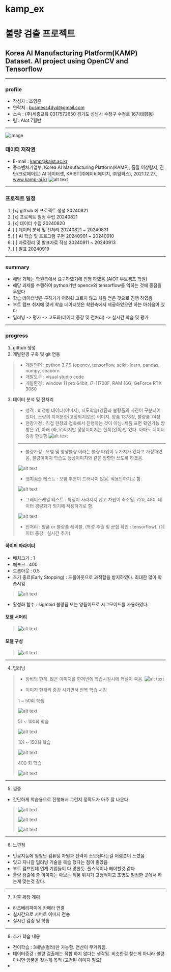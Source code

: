 # kamp_ex
# 불량 검출 프로젝트
## Korea AI Manufacturing Platform(KAMP) Dataset. AI project using OpenCV and Tensorflow 
***
### profile
- 작성자 : 조영훈
- 연락처 : business4dyd@gmail.com
- 소속 : (주)세종교육 0317572650 경기도 성남시 수정구 수정로 167(태평동)
- 팀 : AIot 7월반
***
![image](https://github.com/user-attachments/assets/08bce005-76ae-4c4e-925c-4cd326f22ad4)
### 데이터 저작권 
- E-mail : kamp@kaist.ac.kr
- 중소벤처기업부, Korea AI Manufacturing Platform(KAMP), 품질 이상탐지, 진단(크로메이트) AI 데이터셋, KAIST(㈜에이비에이치, ㈜임픽스), 2021.12.27., www.kamp-ai.kr
![alt text](image-2.png)
***
### 프로젝트 일정
1. [x] github 에 프로젝트 생성 20240821
2. [x] 프로젝트 일정 수립 20240821
3. [x] 데이터 수집 20240820
4. [ ] 데이터 분석 및 전처리 20240821 ~ 20240831
5. [ ] AI 학습 및 프로그램 구현 20240901 ~ 20240910
6. [ ] 자료정리 및 발표자료 작성 20240911 ~ 20240913
7. [ ] 발표 20240919
***
### summary
- 해당 과제는 학원측에서 요구하였기에 진행 하였음 (AIOT 부트캠프 학원)
- 해당 과제를 수행하여 python기반 opencv와 tensorflow를 익히는 것에 중점을 두었다
- 학습 데이터셋은 구하기가 어려워 고르지 않고 처음 얻은 것으로 진행 하였음
- 부트 캠프 취지에 맞게 학습 데이터셋은 학원측에서 제공하였으면 하는 아쉬움이 있다
- 딥러닝 -> 평가 -> 고도화(데이터 증강 및 전처리) -> 실시간 학습 및 평가
***
### progress
1. github 생성
2. 개발환경 구축 및 git 연동
>- 개발언어 : python 3.7.9 (opencv, tensorflow, scikit-learn, pandas, numpy, seaborn
>- 개발도구 : visual studio code
>- 개발환경 : window 11 pro 64bit, i7-11700F, RAM 16G, GeForce RTX 3060


3. 데이터 분석 및 전처리
>- 성격 : 비정형 데이터(이미지), 지도학습(양품과 불량품의 사진이 구분되어 있다), 소량의 지저분한(고정되지않은) 이미지. 양품 1378장, 불량품 74장
>- 현장가정 : 직접 현장과 접촉해서 진행하는 것이 아님. 제품 표면 확인가능 방향은 위, 아래 (좌,우)이지만 정상이미지는 한쪽(왼쪽)만 있다. 아마도 데이터 증강 한듯함
> ![alt text](image.png)
>*** 
>- 불량가정 : 오염 및 양생불량 이라는 불량 타입이 두가지가 있다고 가정하였음, 불량이미지 학습도 정상이미지와 같은 방향만 쓰도록 하겠음.
>
> ![alt text](image-1.png)
>- 엣지검출 테스트 : 오염 부분이 드러나지 않음. 적용안하기로 함.
>
> ![alt text](image-3.png)
>- 그레이스케일 테스트 : 특징이 사라지지 않고 차원이 축소됨. 720, 480. 데이터 경량화가 되기에 적용하기로 함.
>
> ![alt text](image-4.png)
>- 전처리 : 양품 or 불량품 레이블, (특성 추출 및 군집 확인 : tensorflow), (데이터 증강 : 실시간 추가)
#### 하이퍼 파라미터
- 배치크기 : 1 
- 에포크 : 400
- 드롭아웃 : 0.5 
- 조기 종료(Early Stopping) : 드롭아웃으로 과적합을 방지하였다. 최대한 많이 학습시킴
> ![alt text](image-19.png)
>
- 활성화 함수 : sigmoid 불량품 또는 양품이므로 시그모이드를 사용하였다.
#### 모델 서머리
> ![alt text](image-17.png)
>
#### 모델 구성
> ![alt text](image-16.png)
> 
***

4. 딥러닝
>- 장비의 한계. 많은 이미지를 한꺼번에 학습시킬시에 커널이 죽음.
> ![alt text](image-18.png)
>
>- 이미지 한개씩 증강 시키면서 반복 학습 시킴
>
>
> 1 ~ 50회 학습
>
> ![alt text](image-10.png)
>
> 51 ~ 100회 학습
>
> ![alt text](image-11.png)
>
> 101 ~ 150회 학습
>
> ![alt text](image-12.png)
>
> 400 회 학습
>
> ![alt text](image-13.png)
>
***
5. 검증
- 간단하게 학습용으로 진행해서 그런지 정확도가 아주 잘 나온다
>
> ![alt text](image-7.png)
>
> ![alt text](image-8.png)
>
> ![alt text](image-9.png)
***
6. 느낀점
- 인공지능에 엄청난 컴퓨팅 자원과 전력이 소모된다는걸 어렴풋이 느꼈음
- 잊고 지나갈 딥러닝 기술을 복습 했다는 점이 좋았음
- 부트 캠프인데 연계 기업들이 다 망한듯. 풀스택이나 해야할것 같다
- 불량 검출에 쓸 이미지는 확보는 제품 위치가 고정적이고 조명도 일정한 곳에서 하는게 맞는것 같다.
***
7. 차후 확장 계획
- 라즈베리파이에 카메라 연결
- 실시간으로 서버로 이미지 전송
- 실시간 검증 및 학습
***
8. 추가 학습 내용
- 전이학습 : 3채널(컬러)만 가능함. 연산이 무거워짐. 
- 데이터증강 : 불량 검출에는 적합 하지 않다는 생각됨. 비슷한걸 찾는게 아니라 불량 아니면 양품을 찾는게 목적 (고정된 이미지 필요)
- 
